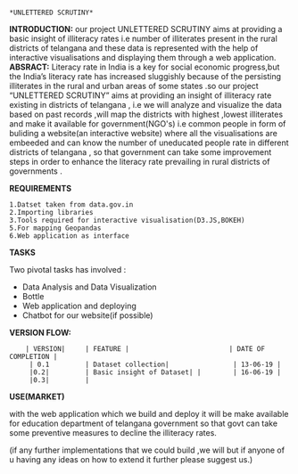                                                                  *UNLETTERED SCRUTINY*
                                                                  
**INTRODUCTION:**
 our project UNLETTERED SCRUTINY aims at providing a basic insight of illiteracy rates i.e number of illiterates present in the rural districts of telangana and these data is represented with the help of interactive visualisations 
and displaying them through  a web application.                                                                  
**ABSRACT:**
Literacy rate in India is a key for social economic progress,but the India’s literacy rate has increased sluggishly because of the persisting illiterates in the rural and urban areas 
of some states .so our project “UNLETTERED SCRUTINY” aims at providing an insight of illiteracy rate existing in districts of telangana ,
i.e we will analyze and visualize the data based on past records ,will map the districts with highest ,lowest illiterates
and make it available for government(NGO's) i.e common people in form of buliding a website(an interactive website) where all the visualisations are embeeded and can know  the number of uneducated people rate in different districts of telangana ,
so that government can take some improvement steps in order to enhance the literacy rate prevailing in rural districts of governments .

**REQUIREMENTS**

    1.Datset taken from data.gov.in
    2.Importing libraries
    3.Tools required for interactive visualisation(D3.JS,BOKEH)
    5.For mapping Geopandas
    6.Web application as interface
  
  
  **TASKS**
  
  Two pivotal tasks has involved :
  
  *  Data Analysis and Data Visualization
  *  Bottle
  *  Web application and deploying
  *  Chatbot for our website(if possible)
        
  **VERSION FLOW:** 

        | VERSION|     | FEATURE |                         | DATE OF COMPLETION |
         | 0.1         | Dataset collection|                | 13-06-19 |
         |0.2|         | Basic insight of Dataset| |        | 16-06-19 |
         |0.3|         |


 
**USE(MARKET)**

   with the web application which we build and deploy it will be make available for  education department of telangana government so that govt can take some preventive measures to decline the illiteracy rates.
    

(if any further implementations that we could build ,we will but if anyone of u having any ideas on how to extend it further please suggest us.)